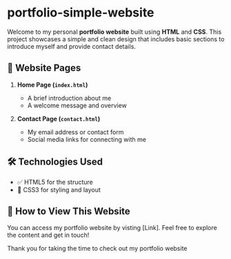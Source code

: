 # portfolio-simple-website

Welcome to my personal **portfolio website** built using **HTML** and **CSS**. This project showcases a simple and clean design that includes basic sections to introduce myself and provide contact details.

## 📄 Website Pages

1. **Home Page (`index.html`)**  
   - A brief introduction about me  
   - A welcome message and overview

2. **Contact Page (`contact.html`)**  
   - My email address or contact form  
   - Social media links for connecting with me

## 🛠️ Technologies Used

- ✅ HTML5 for the structure  
- 🎨 CSS3 for styling and layout  

## 👀 How to View This Website

You can access my portfolio website by visting [Link]. Feel free to explore the content and get in touch!

Thank you for taking the time to check out my portfolio website



